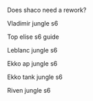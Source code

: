 Does shaco need a rework?

Vladimir jungle s6

Top elise s6 guide

Leblanc jungle s6

Ekko ap jungle s6

Ekko tank jungle s6

Riven jungle s6
